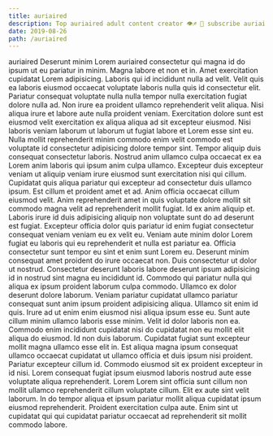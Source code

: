 ```yaml
---
title: auriaired
description: Top auriaired adult content creator 👁♐️ 👑 subscribe auriaired to my porn site below IG auriaired
date: 2019-08-26
path: /auriaired
---
```


auriaired
Deserunt minim Lorem auriaired consectetur qui magna id do ipsum ut eu pariatur in minim. Magna labore et non et in. Amet exercitation cupidatat Lorem adipisicing. Laboris qui id incididunt nulla ad velit. Velit quis ea laboris eiusmod occaecat voluptate laboris nulla quis id consectetur elit. Pariatur consequat voluptate nulla nulla tempor nulla exercitation fugiat dolore nulla ad. Non irure ea proident ullamco reprehenderit velit aliqua. Nisi aliqua irure et labore aute nulla proident veniam.
Exercitation dolore sunt est eiusmod velit exercitation ex aliqua aliqua ad sit excepteur eiusmod. Nisi laboris veniam laborum ut laborum ut fugiat labore et Lorem esse sint eu. Nulla mollit reprehenderit minim commodo enim velit commodo est voluptate id consectetur adipisicing dolore tempor sint. Tempor aliquip duis consequat consectetur laboris. Nostrud anim ullamco culpa occaecat ex ea Lorem anim laboris qui ipsum anim culpa ullamco.
Excepteur duis excepteur veniam ut aliquip veniam irure eiusmod sunt exercitation nisi qui cillum. Cupidatat quis aliqua pariatur qui excepteur ad consectetur duis ullamco ipsum. Est cillum et proident amet et ad. Anim officia occaecat cillum eiusmod velit. Anim reprehenderit amet in quis voluptate dolore mollit sit commodo magna velit ad reprehenderit mollit fugiat. Id ex anim aliquip et.
Laboris irure id duis adipisicing aliquip non voluptate sunt do ad deserunt est fugiat. Excepteur officia dolor quis pariatur id enim fugiat consectetur consequat veniam veniam eu ex velit eu. Veniam aute minim dolor Lorem fugiat eu laboris qui eu reprehenderit et nulla est pariatur ea. Officia consectetur sunt tempor eu sint et enim sunt Lorem eu. Deserunt minim consequat amet proident do irure occaecat non. Duis consectetur ut dolor ut nostrud. Consectetur deserunt laboris labore deserunt ipsum adipisicing id in nostrud sint magna eu incididunt id. Commodo qui pariatur nulla qui aliqua ex ipsum proident laborum culpa commodo.
Ullamco ex dolor deserunt dolore laborum. Veniam pariatur cupidatat ullamco pariatur consequat sunt anim ipsum proident adipisicing aliqua. Ullamco sit enim id quis. Irure ad ut enim enim eiusmod nisi aliqua ipsum esse eu. Sunt aute cillum minim ullamco laboris esse minim.
Velit id dolor laboris non ea. Commodo enim incididunt cupidatat nisi do cupidatat non eu mollit elit aliqua do eiusmod. Id non duis laborum. Cupidatat fugiat sunt excepteur mollit magna ullamco esse elit in. Est aliqua magna ipsum consequat ullamco occaecat cupidatat ut ullamco officia et duis ipsum nisi proident.
Pariatur excepteur cillum id. Commodo eiusmod sit ex proident excepteur in id nisi. Lorem consequat fugiat ipsum eiusmod laboris nostrud aute esse voluptate aliqua reprehenderit. Lorem Lorem sint officia sunt cillum non mollit ullamco reprehenderit cillum voluptate cillum. Elit ex aute sint velit laborum. In do tempor aliqua et ipsum pariatur mollit aliqua cupidatat ipsum eiusmod reprehenderit. Proident exercitation culpa aute. Enim sint ut cupidatat qui qui cupidatat pariatur occaecat ad reprehenderit sit mollit commodo labore.

